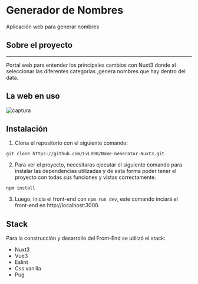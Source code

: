 # Generador de Nombres

Aplicación web para generar nombres


## Sobre el proyecto

------------
Portal web para entender los principales cambios con Nuxt3 donde al seleccionar las diferentes categorías ,genera nombres que hay dentro del data.

## La web en uso


![captura](https://user-images.githubusercontent.com/99020950/197337390-5e66d936-e0c3-4503-a404-d4b8b833d0d6.png)


## Instalación

1. Clona el repositorio con el siguiente comando: 
```
git clone https://github.com/LvL090/Name-Generator-Nuxt3.git
```

2. Para ver el proyecto, necesitaras ejecutar el siguiente comando para instalar las dependencias utilizadas y de esta forma poder tener el proyecto con todas sus funciones y vistas correctamente.

```
npm install
```

3. Luego, inicia el front-end con `npm run dev`, este comando inciará el front-end en http://localhost:3000.



## Stack 
Para la construcción y desarrollo del Front-End se utilizó el stack:
- Nuxt3
- Vue3
- Eslint
- Css vanilla
- Pug
